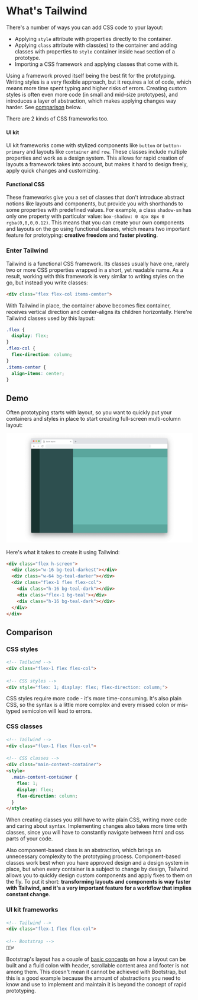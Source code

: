 # What's Tailwind

<!-- ## Styling options -->

<!-- As discussed before (put a link to the article when it's there) -->
There's a number of ways you can add CSS code to your layout:
- Applying `style` attribute with properties directly to the container.
- Applying `class` attribute with class(es) to the container and adding classes with properties to `style` container inside `head` section of a prototype.
- Importing a CSS framework and applying classes that come with it.

Using a framework proved itself being the best fit for the prototyping. Writing styles is a very flexible approach, but it requires a lot of code, which means more time spent typing and higher risks of errors. Creating custom styles is often even more code (in small and mid-size prototypes), and introduces a layer of abstraction, which makes applying changes way harder. See [comparison](#comparison) below.

There are 2 kinds of CSS frameworks too.

#### UI kit
UI kit frameworks come with stylized components like `button` or `button-primary` and layouts like `container` and `row`. These classes include multiple properties and work as a design system. This allows for rapid creation of layouts a framework takes into account, but makes it hard to design freely, apply quick changes and customizing.

#### Functional CSS
These frameworks give you a set of classes that don't introduce abstract notions like layouts and components, but provide you with shorthands to some properties with predefined values. For example, a class `shadow-sm` has only one property with particular value: `box-shadow: 0 4px 8px 0 rgba(0,0,0,0.12)`. This means that you can create your own components and layouts on the go using functional classes, which means two important feature for prototyping: **creative freedom** and **faster pivoting**.

<!-- 
## What's Tailwind

As [official documentation](https://tailwindcss.com/docs/what-is-tailwind) puts it: Tailwind is a utility-first CSS framework for rapidly building custom user interfaces. Let's clarify some particularly important parts of this definition.

#### CSS framework
Tailwind is a stylesheet with a bunch of classes someone created for you. This means you need less time and less code compared to creating your own classes and writing plain CSS.

#### Utility-first
Tailwind doesn't have abstract component classes like `button`, `sidebar` or `column`. As a result you are not bound to look and behaviour of any UI kit, so you design freely. -->

### Enter Tailwind

Tailwind is a functional CSS framework. Its classes usually have one, rarely two or more CSS properties wrapped in a short, yet readable name. As a result, working with this framework is very similar to writing styles on the go, but instead you write classes: 

```html
<div class="flex flex-col items-center">
```

With Tailwind in place, the container above becomes flex container, receives vertical direction and center-aligns its children horizontally. Here're Tailwind classes used by this layout:

```css
.flex {
  display: flex;
}
.flex-col {
  flex-direction: column;
}
.items-center {
  align-items: center;
}
```

## Demo

Often prototyping starts with layout, so you want to quickly put your containers and styles in place to start creating full-screen multi-column layout:

![Layout with three columns, last one with a header, content and footer](./media/tailwind-demo-1.png)

Here's what it takes to create it using Tailwind:

```html
<div class="flex h-screen">
  <div class="w-16 bg-teal-darkest"></div>
  <div class="w-64 bg-teal-darker"></div>
  <div class="flex-1 flex flex-col">
    <div class="h-16 bg-teal-dark"></div>
    <div class="flex-1 bg-teal"></div>
    <div class="h-16 bg-teal-dark"></div>
  </div>
</div>
```

## Comparison

### CSS styles

```html
<!-- Tailwind -->
<div class="flex-1 flex flex-col">

<!-- CSS styles -->
<div style="flex: 1; display: flex; flex-direction: column;">
```
CSS styles require more code - it's more time-consuming. It's also plain CSS, so the syntax is a little more complex and every missed colon or mis-typed semicolon will lead to errors.

### CSS classes
```html
<!-- Tailwind --> 
<div class="flex-1 flex flex-col">

<!-- CSS classes -->
<div class="main-content-container">
<style>
  .main-content-container {
    flex: 1;
    display: flex;
    flex-direction: column;
  }
</style>
```
When creating classes you still have to write plain CSS, writing more code and caring about syntax. Implementing changes also takes more time with classes, since you will have to constantly navigate between html and css parts of your code.

Also component-based class is an abstraction, which brings an unnecessary complexity to the prototyping process. Component-based classes work best when you have approved design and a design system in place, but when every container is a subject to change by design, Tailwind allows you to quickly design custom components and apply fixes to them on the fly. To put it short: **transforming layouts and components is way faster with Tailwind, and it's a very important feature for a workflow that implies constant change**.

### UI kit frameworks
```html
<!-- Tailwind --> 
<div class="flex-1 flex flex-col">

<!-- Bootstrap -->
🤷🏾‍♂️
```
Bootstrap's layout has a couple of [basic concepts](https://getbootstrap.com/docs/4.1/layout/overview/) on how a layout can be built and a fluid colon with header, scrollable content area and footer is not among them. This doesn't mean it cannot be achieved with Bootstrap, but this is a good example because the amount of abstractions you need to know and use to implement and maintain it is beyond the concept of rapid prototyping.
<!-- todo: show bootstrap code, explain more why abstrations are no good for prototyping, soften the language maybe -->